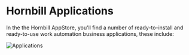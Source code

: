 # Hornbill Applications

In the the Hornbill AppStore, you'll find a number of ready-to-install and ready-to-use work automation business applications, these include:

![Applications](/_books/esp-fundamentals/about/images/apps.png)

